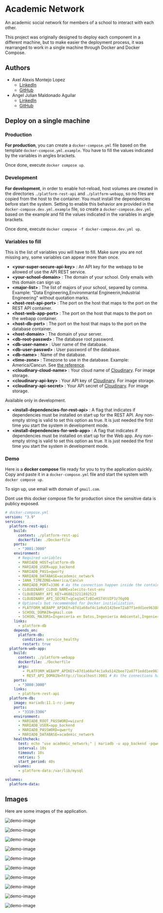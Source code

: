# Academic Network

An academic social network for members of a school to interact with each other.

This project was originally designed to deploy each component in a different machine,
but to make easier the deployment process, it was rearranged to work in a single machine
through Docker and Docker Compose.

## Authors

* Axel Alexis Montejo Lopez
  * [LinkedIn](https://www.linkedin.com/in/alemontejolp/)
  * [GitHub](https://github.com/alemontejolp)
* Angel Julian Maldonado Aguilar
  * [LinkedIn](https://www.linkedin.com/in/julianmaldonadoag/)
  * [GitHub](https://github.com/julianmaldonadoag)

## Deploy on a single machine

### Production

**For production**, you can create a `docker-compose.yml` file based on the template
`docker-compose.yml.example`. You have to fill the values indicated by the variables
in angles brackets.

Once done, execute `docker compose up`.

### Development

**For development**, in order to enable hot-reload, host volumes are created in the
directories `./platform-rest-api` and `./platform-webapp`, so no files are copied
from the host to the container. You must install the dependencies before start the
system. Setting to enable this behavior are provided in the `docker-compose.dev.yml.example`
file, so create a `docker-compose.dev.yml` based on the example and fill the values
indicated in the variables in angle brackets.

Once done, execute `docker compose -f docker-compose.dev.yml up`.

### Variables to fill

This is the list of variables you will have to fill. Make sure you are not
missing any, some variables can appear more than once.

* **\<your-super-secure-api-key>** : An API key for the webapp to be allowed of use the API REST service.
* **\<your-school-domain>** : The domain of your school. Only emails with this domain can sign up.
* **\<major-list>** : The list of majors of your school, separed by comma. Example: "Data Engineering,Environmantal Engineerin,Industrial Engineering" without quotation marks.
* **\<host-rest-api-port>** : The port on the host that maps to the port on the REST API container.
* **\<host-web-app-port>** : The port on the host that maps to the port on the webapp container.
* **\<host-db-port>** : The port on the host that maps to the port on the database container.
* **\<host-domain>** : The domain of your server.
* **\<db-root-passwd>** : The database root password.
* **\<db-user-name>** : User name of the database.
* **\<db-user-passwd>** : User password of the database.
* **\<db-name>** : Name of the database.
* **\<time-zone>** : Timezone to use in the database. Example: America/Cancun. See [the reference](https://en.wikipedia.org/wiki/List_of_tz_database_time_zones).
* **\<cloudinary-cloud-name>** : Your cloud name of [Cloudinary](https://cloudinary.com/). For image storage.
* **\<cloudinary-api-key>** : Your API key of [Cloudinary](https://cloudinary.com/). For image storage.
* **\<cloudinary-api-secret>** : Your API secret of [Cloudinary](https://cloudinary.com/). For image storage.

Available only in development.

* **\<install-dependencies-for-rest-api>** : A flag that indicates if dependencies must be installed on start up for the REST API. Any non-empty string is valid to set this option as true. It is just needed the first time you start the system in development mode.
* **\<install-dependencies-for-web-app>** : A flag that indicates if dependencies must be installed on start up for the Web app. Any non-empty string is valid to set this option as true. It is just needed the first time you start the system in development mode.

### Demo

Here is a **docker compose** file ready for you to try the application quickly.
Copy and paste it in a `docker-compose.yml` file and start the system with
`docker compose up`.

To sign up, use email with domain of `gmail.com`.

Dont use this docker compose file for production since the sensitive data is publicy exposed.

``` yml
# docker-compose.yml
version: "3.9"
services:
  platform-rest-api:
    build:
      context: ./platform-rest-api
      dockerfile: ./Dockerfile
    ports:
      - "3001:3000"
    environment:
      # Required variables
      - MARIADB_HOST=platform-db
      - MARIADB_USER=app_backend
      - MARIADB_PASS=qwerty
      - MARIADB_DATABASE=academic_network
      - IANA_TIMEZONE=America/Cancun
      - MARIADB_PORT=3306 # As the connection happen inside the container, the correct port is one the exposed by the target container.
      - CLOUDINARY_CLOUD_NAME=alecito-test-env
      - CLOUDINARY_API_KEY=468823211892523
      - CLOUDINARY_API_SECRET=qCeq1eCTzBIeKST4tUIP3z76g0Q
      # Optionals but recommended for Docker initialization.
      - PLATFORM_WEBAPP_APIKEY=87d1a60af4c1a9a5142bee72a87f1edd1ee9638866a87f333ca9677390c0c16a
      - SCHOOL_DOMAIN=gmail.com
      - SCHOOL_MAJORS=Ingeniería en Datos,Ingeniería Ambiental,Ingeniería Industrial
    links:
      - platform-db
    depends_on:
      platform-db:
        condition: service_healthy
        restart: true
  platform-web-app:
    build:
      context: ./platform-webapp
      dockerfile: ./Dockerfile
      args:
        - PLATFORM_WEBAPP_APIKEY=87d1a60af4c1a9a5142bee72a87f1edd1ee9638866a87f333ca9677390c0c16a
        - REST_API_DOMAIN=http://localhost:3001 # As the connections happen outside the container, the correct port is the host's port not the one of the container. 
    ports:
      - "3000:3000"
    links:
      - platform-rest-api
  platform-db:
    image: mariadb:11.1-rc-jammy
    ports:
      - "3310:3306"
    environment:
      - MARIADB_ROOT_PASSWORD=wizard
      - MARIADB_USER=app_backend
      - MARIADB_PASSWORD=qwerty
      - MARIADB_DATABASE=academic_network
    healthcheck:
      test: echo "use academic_network;" | mariadb -u app_backend -pqwerty
      interval: 10s
      timeout: 10s
      retries: 5
      start_period: 40s
    volumes:
      - platform-data:/var/lib/mysql

volumes:
  platform-data:
```

## Images

Here are some images of the application.

![demo-image](docs/images/1-timeline-2.png)

![demo-image](docs/images/2-posting.png)

![demo-image](docs/images/3-profile-view.png)

![demo-image](docs/images/4-comments.png)

![demo-image](docs/images/5-group-creation.png)

![demo-image](docs/images/6-group-image.png)

![demo-image](docs/images/7-group-view.png)

![demo-image](docs/images/8-sharing.png)

![demo-image](docs/images/9-shared-post.png)

![demo-image](docs/images/10-users.png)